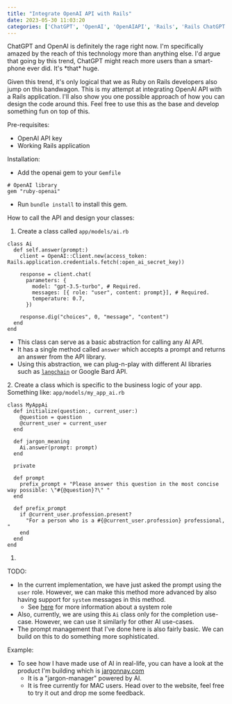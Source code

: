 ```yaml
---
title: "Integrate OpenAI API with Rails"
date: 2023-05-30 11:03:20
categories: ['ChatGPT', 'OpenAI', 'OpenAIAPI', 'Rails', 'Rails ChatGPT', 'Rails Open AI', 'Rails OpenAI API']
---
```


<!-- wp:paragraph -->
<p>ChatGPT and OpenAI is definitely the rage right now. I'm specifically amazed by the reach of this technology more than anything else. I'd argue that going by this trend, ChatGPT might reach more users than a smart-phone ever did. It's *that* huge.</p>
<!-- /wp:paragraph -->

<!-- wp:paragraph -->
<p>Given this trend, it's only logical that we as Ruby on Rails developers also jump on this bandwagon. This is my attempt at integrating OpenAI API with a Rails application. I'll also show you one possible approach of how you can design the code around this. Feel free to use this as the base and develop something fun on top of this.</p>
<!-- /wp:paragraph -->

<!-- wp:paragraph -->
<p>Pre-requisites:</p>
<!-- /wp:paragraph -->

<!-- wp:list -->
<ul><!-- wp:list-item -->
<li>OpenAI API key</li>
<!-- /wp:list-item -->

<!-- wp:list-item -->
<li>Working Rails application</li>
<!-- /wp:list-item --></ul>
<!-- /wp:list -->

<!-- wp:paragraph -->
<p>Installation:</p>
<!-- /wp:paragraph -->

<!-- wp:list -->
<ul><!-- wp:list-item -->
<li>Add the openai gem to your <code>Gemfile</code></li>
<!-- /wp:list-item --></ul>
<!-- /wp:list -->

<!-- wp:code -->
<pre class="wp-block-code"><code># OpenAI library
gem "ruby-openai"</code></pre>
<!-- /wp:code -->

<!-- wp:list -->
<ul><!-- wp:list-item -->
<li>Run <code>bundle install</code> to install this gem.</li>
<!-- /wp:list-item --></ul>
<!-- /wp:list -->

<!-- wp:paragraph -->
<p>How to call the API and design your classes:</p>
<!-- /wp:paragraph -->

<!-- wp:list {"ordered":true} -->
<ol><!-- wp:list-item -->
<li>Create a class called <code>app/models/ai.rb</code></li>
<!-- /wp:list-item --></ol>
<!-- /wp:list -->

<!-- wp:code -->
<pre class="wp-block-code"><code>class Ai
  def self.answer(prompt:)
    client = OpenAI::Client.new(access_token: Rails.application.credentials.fetch(:open_ai_secret_key))

    response = client.chat(
      parameters: {
        model: "gpt-3.5-turbo", # Required.
        messages: &#91;{ role: "user", content: prompt}], # Required.
        temperature: 0.7,
      })

    response.dig("choices", 0, "message", "content")
  end
end</code></pre>
<!-- /wp:code -->

<!-- wp:list -->
<ul><!-- wp:list-item -->
<li>This class can serve as a basic abstraction for calling any AI API.</li>
<!-- /wp:list-item -->

<!-- wp:list-item -->
<li>It has a single method called <code>answer</code> which accepts a prompt and returns an answer from the API library.</li>
<!-- /wp:list-item -->

<!-- wp:list-item -->
<li>Using this abstraction, we can plug-n-play with different AI libraries such as <code><a href="https://github.com/hwchase17/langchain" data-type="URL" data-id="https://github.com/hwchase17/langchain">langchain</a></code> or Google Bard API.</li>
<!-- /wp:list-item --></ul>
<!-- /wp:list -->

<!-- wp:paragraph -->
<p>     2. Create a class which is specific to the business logic of your app. Something like: <code>app/models/my_app_ai.rb</code></p>
<!-- /wp:paragraph -->

<!-- wp:code -->
<pre class="wp-block-code"><code>class MyAppAi
  def initialize(question:, current_user:)
    @question = question
    @current_user = current_user
  end

  def jargon_meaning
    Ai.answer(prompt: prompt)
  end

  private

  def prompt
    prefix_prompt + "Please answer this question in the most concise way possible: \"#{@question}?\" "
  end

  def prefix_prompt
    if @current_user.profession.present?
      "For a person who is a #{@current_user.profession} professional, "
    end
  end
end</code></pre>
<!-- /wp:code -->

<!-- wp:list {"ordered":true} -->
<ol><!-- wp:list-item -->
<li></li>
<!-- /wp:list-item --></ol>
<!-- /wp:list -->

<!-- wp:paragraph -->
<p></p>
<!-- /wp:paragraph -->

<!-- wp:paragraph -->
<p>TODO:</p>
<!-- /wp:paragraph -->

<!-- wp:list -->
<ul><!-- wp:list-item -->
<li>In the current implementation, we have just asked the prompt using the <code>user</code> role. However, we can make this method more advanced by also having support for <code>system</code> messages in this method.<!-- wp:list -->
<ul><!-- wp:list-item -->
<li>See <a href="https://community.openai.com/t/the-system-role-how-it-influences-the-chat-behavior/87353" data-type="URL" data-id="https://community.openai.com/t/the-system-role-how-it-influences-the-chat-behavior/87353">here</a> for more information about a system role</li>
<!-- /wp:list-item --></ul>
<!-- /wp:list --></li>
<!-- /wp:list-item -->

<!-- wp:list-item -->
<li>Also, currently, we are using this <code>Ai</code> class only for the completion use-case. However, we can use it similarly for other AI use-cases.</li>
<!-- /wp:list-item -->

<!-- wp:list-item -->
<li>The prompt management that I've done here is also fairly basic. We can build on this to do something more sophisticated.</li>
<!-- /wp:list-item --></ul>
<!-- /wp:list -->

<!-- wp:paragraph -->
<p></p>
<!-- /wp:paragraph -->

<!-- wp:paragraph -->
<p>Example:</p>
<!-- /wp:paragraph -->

<!-- wp:list -->
<ul><!-- wp:list-item -->
<li>To see how I have made use of AI in real-life, you can have a look at the product I'm building which is <a href="https://jargonnay.com" data-type="URL" data-id="https://jargonnay.com">jargonnay.com</a><!-- wp:list -->
<ul><!-- wp:list-item -->
<li>It is a "jargon-manager" powered by AI.</li>
<!-- /wp:list-item -->

<!-- wp:list-item -->
<li>It is free currently for MAC users. Head over to the website, feel free to try it out and drop me some feedback.</li>
<!-- /wp:list-item --></ul>
<!-- /wp:list --></li>
<!-- /wp:list-item --></ul>
<!-- /wp:list -->
